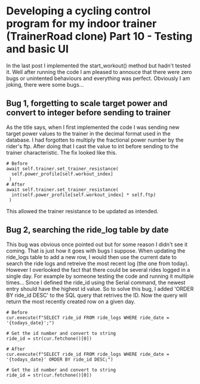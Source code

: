 # Developing a cycling control program for my indoor trainer (TrainerRoad clone) Part 10 - Testing and basic UI 

In the last post I implemented the start_workout() method but hadn't tested it. 
Well after running the code I am pleased to annouce that there were zero bugs or unintented behaviours and everything was perfect. Obviously I am joking, there were some bugs...

## Bug 1, forgetting to scale target power and convert to integer before sending to trainer
As the title says, when I first implemented the code I was sending new target power values to the trainer in the decimal format used in the database. I had forgotten to multiply the fractional power number by the rider's ftp. After doing that I cast the value to int before sending to the trainer characteristic. 
The fix looked like this.
```
# Before
await self.trainer.set_trainer_resistance(
  self.power_profile[self.workout_index]
 )
# After
await self.trainer.set_trainer_resistance(
  int(self.power_profile[self.workout_index] * self.ftp)
 )
```
This allowed the trainer resistance to be updated as intended. 

## Bug 2, searching the ride_log table by date
This bug was obvious once pointed out but for some reason I didn't see it coming. That is just how it goes with bugs I suppose. 
When updating the ride_logs table to add a new row, I would then use the current date to search the ride logs and retreive the most recent log (the one from today). However I overlooked the fact that there could be several rides logged in a single day. For example by someone testing the code and running it multiple times... 
Since I defined the ride_id using the Serial command, the newest entry should have the highest id value. So to solve this bug, I added 'ORDER BY ride_id DESC' to the SQL query that retrives the ID. Now the query will return the most recently created row on a given day.
```
# Before
cur.execute(f"SELECT ride_id FROM ride_logs WHERE ride_date = '{todays_date}';")

# Get the id number and convert to string
ride_id = str(cur.fetchone()[0])

# After
cur.execute(f"SELECT ride_id FROM ride_logs WHERE ride_date = '{todays_date}' ORDER BY ride_id DESC;")

# Get the id number and convert to string
ride_id = str(cur.fetchone()[0])
```


